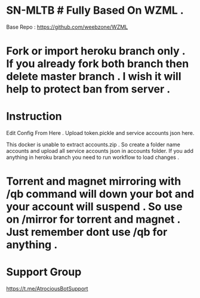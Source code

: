 # SN-MLTB # Fully Based On WZML . 

Base Repo : https://github.com/weebzone/WZML

# Fork or import heroku branch only . If you already fork both branch then delete master branch . I wish it will help to protect ban from server .

# Instruction #

Edit Config From Here .
Upload token.pickle and service accounts json here.

This docker is unable to extract accounts.zip . So create a folder name accounts and upload all service accounts json in accounts folder.
If you add anything in heroku branch you need to run workflow to load changes .

# Torrent and magnet mirroring with /qb command will down your bot and your account will suspend . So use on /mirror for torrent and magnet . Just remember dont use /qb for anything .

# Support Group 

https://t.me/AtrociousBotSupport
